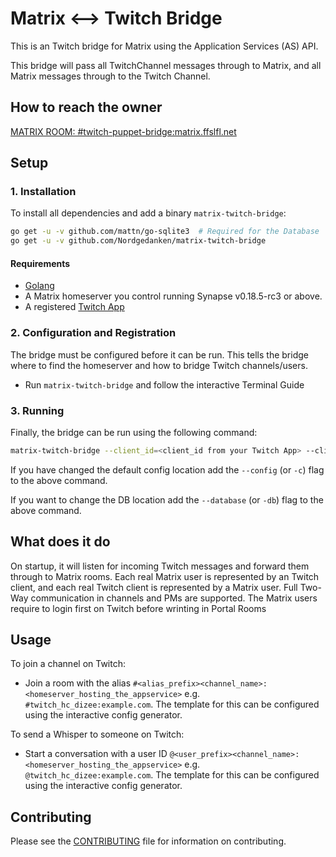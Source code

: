 # Matrix <--> Twitch Bridge

This is an Twitch bridge for Matrix using the Application Services (AS) API.

This bridge will pass all TwitchChannel messages through to Matrix,
and all Matrix messages through to the Twitch Channel.

## How to reach the owner
[MATRIX ROOM: #twitch-puppet-bridge:matrix.ffslfl.net](https://matrix.to/#/#twitch-puppet-bridge:matrix.ffslfl.net)

## Setup

### 1. Installation

To install all dependencies and add a binary `matrix-twitch-bridge`:

```bash
go get -u -v github.com/mattn/go-sqlite3  # Required for the Database
go get -u -v github.com/Nordgedanken/matrix-twitch-bridge
```

#### Requirements

- [Golang](https://golang.org/)
- A Matrix homeserver you control running Synapse v0.18.5-rc3 or above.
- A registered [Twitch App](https://dev.twitch.tv/dashboard)

### 2. Configuration and Registration

The bridge must be configured before it can be run.
This tells the bridge where to find the homeserver
and how to bridge Twitch channels/users.

- Run `matrix-twitch-bridge` and follow the interactive Terminal Guide

### 3. Running

Finally, the bridge can be run using the following command:

```bash
matrix-twitch-bridge --client_id=<client_id from your Twitch App> --client_secret=<client_secret from your Twitch App> --public_adress=<ip with port used for the login callback> --bot_accessToken=<oauth token of a twitch user used to listen to chats> --bot_username=<matching username> --tls_cert=<path to .crt ssl file used for the login Server> --tls_key=<matching key file>
```

If you have changed the default config location add the `--config`
(or `-c`) flag to the above command.

If you want to change the DB location add the `--database`
(or `-db`) flag to the above command.

## What does it do

On startup, it will listen for incoming Twitch messages
and forward them through to Matrix rooms.
Each real Matrix user is represented by an Twitch client,
and each real Twitch client is represented by a Matrix user.
Full Two-Way communication in channels and PMs are supported.
The Matrix users require to login first on Twitch before wrinting in Portal Rooms

## Usage

To join a channel on Twitch:

- Join a room with the alias
  ``#<alias_prefix><channel_name>:<homeserver_hosting_the_appservice>``
  e.g. ``#twitch_hc_dizee:example.com``.
  The template for this can be configured using the interactive config generator.

To send a Whisper to someone on Twitch:

- Start a conversation with a user ID
  ``@<user_prefix><channel_name>:<homeserver_hosting_the_appservice>``
  e.g. ``@twitch_hc_dizee:example.com``.
  The template for this can be configured using the interactive config generator.

## Contributing

Please see the [CONTRIBUTING](CONTRIBUTING.md) file for information on contributing.